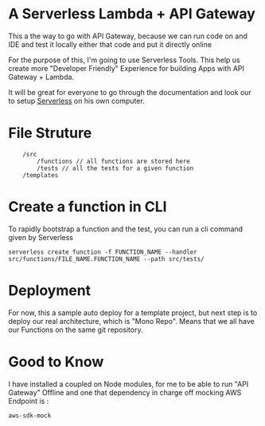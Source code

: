 # A Serverless Lambda + API Gateway

This a the way to go with API Gateway, because we can run code on and IDE and test it locally either that code and put it directly online

For the purpose of this, I'm going to use Serverless Tools. This help us create more "Developer Friendly" Experience
for building Apps with API Gateway + Lambda.

It will be great for everyone to go through the documentation and look our to setup [Serverless](https://www.serverless.com/) on his own computer.

# File Struture

```
    /src
        /functions // all functions are stored here
        /tests // all the tests for a given function
    /templates
```

# Create a function in CLI

To rapidly bootstrap a function and the test, you can run a cli command given by Serverless

```
serverless create function -f FUNCTION_NAME --handler src/functions/FILE_NAME.FUNCTION_NAME --path src/tests/
```

# Deployment

For now, this a sample auto deploy for a template project, but next step is to deploy our real architecture, which is "Mono Repo". Means that we all have our Functions on the same git repository.


# Good to Know

I have installed a coupled on Node modules, for me to be able to run "API Gateway" Offline and one that dependency
in charge off mocking AWS Endpoint is :

```
aws-sdk-mock
```
